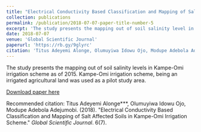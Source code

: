 ```yaml
---
title: "Electrical Conductivity Based Classification and Mapping of Salt Affected Soils in Kampe-Omi Irrigation Scheme"
collection: publications
permalink: /publication/2018-07-07-paper-title-number-5
excerpt: 'The study presents the mapping out of soil salinity level in Kampe-Omi irrigation scheme as of 2015. Kampe-Omi irrigation scheme, being an irrigated agricultural land was used as a pilot study area.'
date: 2018-07-07
venue: 'Global Scientific Journal'
paperurl: 'https://rb.gy/9glyrc'
citation: 'Titus Adeyemi Alonge, Olumuyiwa Idowu Ojo, Modupe Adebola Adejumobi. (2018). &quot; Electrical Conductivity Based Classification and Mapping of Salt Affected Soils in Kampe-Omi Irrigation Scheme.&quot; <i>Global Scientific Journal</i>. 6(7).'
---
```

The study presents the mapping out of soil salinity levels in Kampe-Omi irrigation scheme as of 2015. Kampe-Omi irrigation scheme, being an irrigated agricultural land was used as a pilot study area.

[Download paper here](https://www.globalscientificjournal.com/researchpaper/ELECTRICAL-CONDUCTIVITY-BASED-CLASSIFICATION-AND-MAPPING-OF-SALT-AFFECTED-SOILS-IN-KAMPE-OMI-IRRIGATION-SCHEME.pdf)

Recommended citation: Titus Adeyemi Alonge***, Olumuyiwa Idowu Ojo, Modupe Adebola Adejumobi. (2018). "Electrical Conductivity Based Classification and Mapping of Salt Affected Soils in Kampe-Omi Irrigation Scheme." <i>Global Scientific Journal</i>. 6(7).
